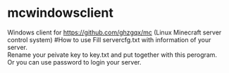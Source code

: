 # mcwindowsclient
Windows client for https://github.com/ghzgqx/mc (Linux Minecraft server control system)
#How to use
Fill servercfg.txt with information of your server.<br>
Rename your peivate key to key.txt and put together with this perogram.<br>
Or you can use password to login your server.

